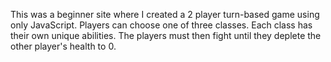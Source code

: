 This was a beginner site where I created a 2 player turn-based game using only JavaScript. Players can choose one of three classes. Each class has their own unique abilities. The players must then fight until they deplete the other player's health to 0.